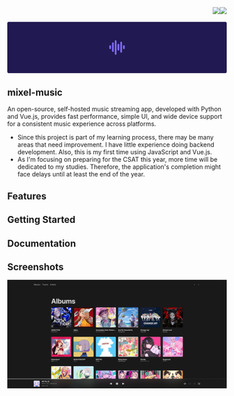<div align="center">
  <a href="requirements.txt"><img src="https://img.shields.io/badge/Python | 3.11+-3776AB?style=flat-square&logo=python&logoColor=white" align="right"></a>
  <a href="LICENSE"><img src="https://img.shields.io/github/license/mixel-music/mixel-music?style=flat-square" align="right"></a>
  <br><br>
  <img src=".github/header.svg">
</div>

## mixel-music
An open-source, self-hosted music streaming app, developed with Python and Vue.js, provides fast performance, simple UI, and wide device support for a consistent music experience across platforms.

- Since this project is part of my learning process, there may be many areas that need improvement. I have little experience doing backend development. Also, this is my first time using JavaScript and Vue.js.
- As I'm focusing on preparing for the CSAT this year, more time will be dedicated to my studies. Therefore, the application's completion might face delays until at least the end of the year.

## Features

## Getting Started

## Documentation

## Screenshots
<div align="center">
  <img src=".github/mixel-music.png" width="900">
</div>
